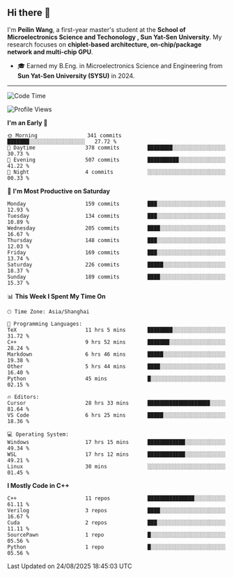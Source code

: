 ## Hi there 👋

I'm **Peilin Wang**, a first-year master's student at the **School of Microelectronics Science and Techonology , Sun Yat-Sen University**. My research focuses on **chiplet-based architecture, on-chip/package network and multi-chip GPU**.

- 🎓 Earned my B.Eng. in Microelectronics Science and Engineering from **Sun Yat-Sen University (SYSU)** in 2024.

---

<!--START_SECTION:waka-->
![Code Time](http://img.shields.io/badge/Code%20Time-50%20hrs%2057%20mins-blue)

![Profile Views](http://img.shields.io/badge/Profile%20Views-140-blue)

**I'm an Early 🐤** 

```text
🌞 Morning                341 commits         ███████░░░░░░░░░░░░░░░░░░   27.72 % 
🌆 Daytime                378 commits         ████████░░░░░░░░░░░░░░░░░   30.73 % 
🌃 Evening                507 commits         ██████████░░░░░░░░░░░░░░░   41.22 % 
🌙 Night                  4 commits           ░░░░░░░░░░░░░░░░░░░░░░░░░   00.33 % 
```
📅 **I'm Most Productive on Saturday** 

```text
Monday                   159 commits         ███░░░░░░░░░░░░░░░░░░░░░░   12.93 % 
Tuesday                  134 commits         ███░░░░░░░░░░░░░░░░░░░░░░   10.89 % 
Wednesday                205 commits         ████░░░░░░░░░░░░░░░░░░░░░   16.67 % 
Thursday                 148 commits         ███░░░░░░░░░░░░░░░░░░░░░░   12.03 % 
Friday                   169 commits         ███░░░░░░░░░░░░░░░░░░░░░░   13.74 % 
Saturday                 226 commits         █████░░░░░░░░░░░░░░░░░░░░   18.37 % 
Sunday                   189 commits         ████░░░░░░░░░░░░░░░░░░░░░   15.37 % 
```


📊 **This Week I Spent My Time On** 

```text
🕑︎ Time Zone: Asia/Shanghai

💬 Programming Languages: 
TeX                      11 hrs 5 mins       ████████░░░░░░░░░░░░░░░░░   31.72 % 
C++                      9 hrs 52 mins       ███████░░░░░░░░░░░░░░░░░░   28.24 % 
Markdown                 6 hrs 46 mins       █████░░░░░░░░░░░░░░░░░░░░   19.38 % 
Other                    5 hrs 44 mins       ████░░░░░░░░░░░░░░░░░░░░░   16.40 % 
Python                   45 mins             █░░░░░░░░░░░░░░░░░░░░░░░░   02.15 % 

🔥 Editors: 
Cursor                   28 hrs 33 mins      ████████████████████░░░░░   81.64 % 
VS Code                  6 hrs 25 mins       █████░░░░░░░░░░░░░░░░░░░░   18.36 % 

💻 Operating System: 
Windows                  17 hrs 15 mins      ████████████░░░░░░░░░░░░░   49.34 % 
WSL                      17 hrs 12 mins      ████████████░░░░░░░░░░░░░   49.21 % 
Linux                    30 mins             ░░░░░░░░░░░░░░░░░░░░░░░░░   01.45 % 
```

**I Mostly Code in C++** 

```text
C++                      11 repos            ███████████████░░░░░░░░░░   61.11 % 
Verilog                  3 repos             ████░░░░░░░░░░░░░░░░░░░░░   16.67 % 
Cuda                     2 repos             ███░░░░░░░░░░░░░░░░░░░░░░   11.11 % 
SourcePawn               1 repo              █░░░░░░░░░░░░░░░░░░░░░░░░   05.56 % 
Python                   1 repo              █░░░░░░░░░░░░░░░░░░░░░░░░   05.56 % 
```




 Last Updated on 24/08/2025 18:45:03 UTC
<!--END_SECTION:waka-->
